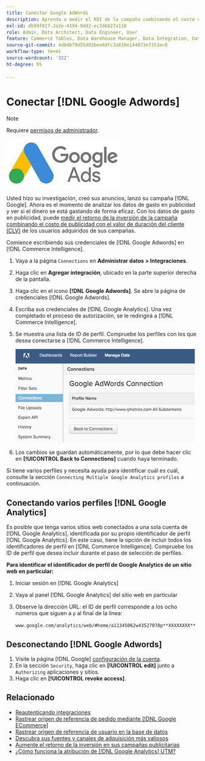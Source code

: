 ```yaml
---
title: Conectar Google AdWords
description: Aprenda a medir el ROI de la campaña combinando el coste de la publicidad con el valor de duración del cliente (CLV) de los usuarios adquiridos de las campañas.
exl-id: db99f817-2a2e-4194-9dd2-ec2d6b27a118
role: Admin, Data Architect, Data Engineer, User
feature: Commerce Tables, Data Warehouse Manager, Data Integration, Data Import/Export
source-git-commit: 4d04b79d55d02bee6dfc3a810e144073e7353ec0
workflow-type: tm+mt
source-wordcount: '322'
ht-degree: 0%

---
```


# Conectar [!DNL Google Adwords]

>[!NOTE]
>
>Requiere [permisos de administrador](../../../administrator/user-management/user-management.md).

![Logotipo de Google AdWords](../../../assets/Google_Adwords_logo.png)

Usted hizo su investigación, creó sus anuncios, lanzó su campaña [!DNL Google]. Ahora es el momento de analizar los datos de gasto en publicidad y ver si el dinero se está gastando de forma eficaz. Con los datos de gasto en publicidad, puede [medir el retorno de la inversión de la campaña combinando el costo de publicidad con el valor de duración del cliente (CLV)](../../analysis/roi-ad-camp.md) de los usuarios adquiridos de sus campañas.

Comience escribiendo sus credenciales de [!DNL Google Adwords] en [!DNL Commerce Intelligence].

1. Vaya a la página `Connections` en **Administrar datos > Integraciones**.
1. Haga clic en **Agregar integración**, ubicado en la parte superior derecha de la pantalla.
1. Haga clic en el icono **[!DNL Google Adwords]**. Se abre la página de credenciales [!DNL Google Adwords].
1. Escriba sus credenciales de [!DNL Google Analytics]. Una vez completado el proceso de autorización, se le redirigirá a [!DNL Commerce Intelligence].
1. Se muestra una lista de ID de perfil. Compruebe los perfiles con los que desea conectarse a [!DNL Commerce Intelligence].

   ![Cuadro de diálogo de conexión de Google AdWords que muestra la selección de perfiles](../../../assets/cnnct-profile.png)

1. Los cambios se guardan automáticamente, por lo que debe hacer clic en **[!UICONTROL Back to Connections]** cuando haya terminado.

Si tiene varios perfiles y necesita ayuda para identificar cuál es cuál, consulte la sección `Connecting Multiple Google Analytics profiles` a continuación.

## Conectando varios perfiles [!DNL Google Analytics]

Es posible que tenga varios sitios web conectados a una sola cuenta de [!DNL Google Analytics], identificada por su propio identificador de perfil [!DNL Google Analytics]. En este caso, tiene la opción de incluir todos los identificadores de perfil en [!DNL Commerce Intelligence]. Compruebe los ID de perfil que desea incluir durante el paso de selección de perfiles.

**Para identificar el identificador de perfil de Google Analytics de un sitio web en particular:**

1. Iniciar sesión en [!DNL Google Analytics]
1. Vaya al panel [!DNL Google Analytics] del sitio web en particular
1. Observe la dirección URL: el ID de perfil corresponde a los ocho números que siguen a `p` al final de la línea:

   `www.google.com/analytics/web/#home/a11345062w43527078p**XXXXXXXX**`

## Desconectando [!DNL Google Adwords]

1. Visite la página [!DNL Google] [configuración de la cuenta](https://www.google.com/account/about/?hl=en).
1. En la sección `Security`, haga clic en **[!UICONTROL edit]** junto a `Authorizing` aplicaciones y sitios.
1. Haga clic en **[!UICONTROL revoke access]**.

## Relacionado

* [Reautenticando integraciones](https://experienceleague.adobe.com/docs/commerce-knowledge-base/kb/how-to/mbi-reauthenticating-integrations.html?lang=es)
* [Rastrear origen de referencia de pedido mediante  [!DNL Google ECommerce]](../integrations/google-ecommerce.md)
* [Rastrear origen de referencia de usuario en la base de datos](../../analysis/google-track-user-acq.md)
* [Descubra sus fuentes y canales de adquisición más valiosos](../../analysis/most-value-source-channel.md)
* [Aumente el retorno de la inversión en sus campañas publicitarias](../../analysis/roi-ad-camp.md)
* [¿Cómo funciona la atribución de  [!DNL Google Analytics] UTM?](../../analysis/utm-attributes.md)
